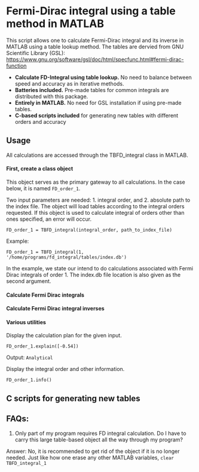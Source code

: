 # Fermi-Dirac integral using a table method in MATLAB

This script allows one to calculate Fermi-Dirac integral and its inverse in MATLAB using a table lookup method. The tables are dervied from GNU Scientific Library (GSL): https://www.gnu.org/software/gsl/doc/html/specfunc.html#fermi-dirac-function

- **Calculate FD-Integral using table lookup.** No need to balance between speed and accuracy as in iterative methods.
- **Batteries included.** Pre-made tables for common integrals are distributed with this package.
- **Entirely in MATLAB.** No need for GSL installation if using pre-made tables.
- **C-based scripts included** for generating new tables with different orders and accuracy

## Usage
All calculations are accessed through the TBFD_integral class in MATLAB.

#### First, create a class object
This object serves as the primary gateway to all calculations. In the case below, it is named `FD_order_1`. 

Two input parameters are needed: 1. integral order, and 2. absolute path to the index file. The object will load tables according to the integral orders requested. If this object is used to calculate integral of orders other than ones specified, an error will occur.

`FD_order_1 = TBFD_integral(integral_order, path_to_index_file)`

Example:

`FD_order_1 = TBFD_integral(1, '/home/programs/fd_integral/tables/index.db')`

In the example, we state our intend to do calculations associated with Fermi Dirac integrals of order 1. The index.db file location is also given as the second argument.

#### Calculate Fermi Dirac integrals 


#### Calculate Fermi Dirac integral inverses


#### Various utilities

Display the calculation plan for the given input.

`FD_order_1.explain([-0.54])`

Output:
`Analytical`

Display the integral order and other information.

`FD_order_1.info()`

## C scripts for generating new tables

## FAQs:
1. Only part of my program requires FD integral calculation. Do I have to carry this large table-based object all the way through my program?

Answer: No, it is recommended to get rid of the object if it is no longer needed. Just like how one erase any other MATLAB variables, `clear TBFD_integral_1`
